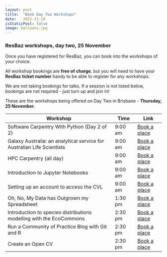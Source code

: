 ```yaml
---
layout: post
title:  "Book Day Two Workshops"
date:   2021-11-10
isStaticPost: false
image: balloons.jpg
---
```


### ResBaz workshops, day two, 25 November

Once you have registered for ResBaz, you can book into the workshops of your choice.

All workshop bookings are **free of charge**, but you will need to have your **ResBaz ticket number** handy to be able to register for any workshops.

We are not taking bookings for talks. If a session is not listed below, bookings are not required - just turn up and join in!

These are the workshops being offered on Day Two in Brisbane - **Thursday, 25 November**.

| Workshop | Time|  Link |
|--- | --- | --- |
| Software Carpentry With Python (Day 2 of 2)  &nbsp;	| 9:00 am	 &nbsp;	| [Book a place](https://www.eventbrite.com.au/e/203440575237)|
| Galaxy Australia: an analytical service for Australian Life Scientists &nbsp;	| 9:00 am &nbsp;	| [Book a place](https://www.eventbrite.com.au/e/galaxy-australia-an-analytical-service-for-australian-life-scientists-tickets-194835938537)|
| HPC  Carpentry (all day) &nbsp;		| 9:00 am &nbsp;	|  [Book a place](https://www.eventbrite.com.au/e/hpc-carpentry-tickets-194845045777)|
| Introduction to Jupyter Notebooks &nbsp;		|  9:00 am	 &nbsp;|  [Book a place](https://www.eventbrite.com.au/e/introduction-to-jupyter-notebooks-tickets-194834012777)|
| Setting up an account to access the CVL	 &nbsp;	|  9:00 am &nbsp;	|  [Book a place](https://www.eventbrite.com.au/e/setting-up-an-account-to-access-the-cvl-tickets-194841114017)|
| Oh, No, My Data has Outgrown my Spreadsheet	 &nbsp;	|  1:30 pm &nbsp;	|  [Book a place](https://www.eventbrite.com.au/e/oh-no-my-data-has-outgrown-my-spreadsheet-tickets-194846098927)|
| Introduction to species distributions modelling with the EcoCommons &nbsp;		|  2:30 pm	 &nbsp;|  [Book a place](https://www.eventbrite.com.au/e/introduction-to-species-distributions-modelling-with-the-ecocommons-tickets-194846871237)|
| Run a Community of Practice Blog with Git and R &nbsp;		|  2:30 pm	 &nbsp;|  [Book a place](https://www.eventbrite.com.au/e/run-a-community-of-practice-blog-with-git-and-r-tickets-213238922357)|
| Create an Open CV &nbsp;		| 2:30 pm 	|  [Book a place](https://www.eventbrite.com.au/e/203435249307) |
